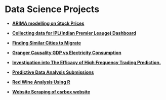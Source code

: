 # Data Science Projects

- [**ARIMA modelling on Stock Prices**](https://github.com/sagarrathi/Projects/tree/master/Arima%20modeling%20on%20Stock%20Prices) 

  

- **[Collecting data for IPL(Indian Premier Leauge) Dashboard](https://github.com/sagarrathi/Projects/tree/master/Collecting%20data%20for%20IPL%20Dashboard%20)** 

  

- **[Finding Similar Cities to Migrate](https://github.com/sagarrathi/Projects/tree/master/Finding%20Similar%20Cities%20to%20Migrate)**

  

- **[Granger Causality GDP vs Electricity Consumption](https://github.com/sagarrathi/Projects/tree/master/Granger%20Causality%20GDP%20vs%20Electricity%20Consumption)**

  

- [**Investigation into The Efficacy of High Frequency Trading Prediction.**](https://github.com/sagarrathi/Projects/tree/master/Investigation%20into%20The%20Efficacy%20of%20High%20Frequency%20Trading%20Prediction) 

  

- **[Predictive Data Analysis Submissions](https://github.com/sagarrathi/Projects/tree/master/Predictive%20Data%20Analysis%20Submissions)**

  

- **[Red Wine Analysis Using R](https://github.com/sagarrathi/Projects/tree/master/Red%20Wine%20Analysis%20Using%20R)**

  

- **[Website Scraping of csrbox website](https://github.com/sagarrathi/Projects/tree/master/Website%20Scraping%20of%20csrbox%20website)**






